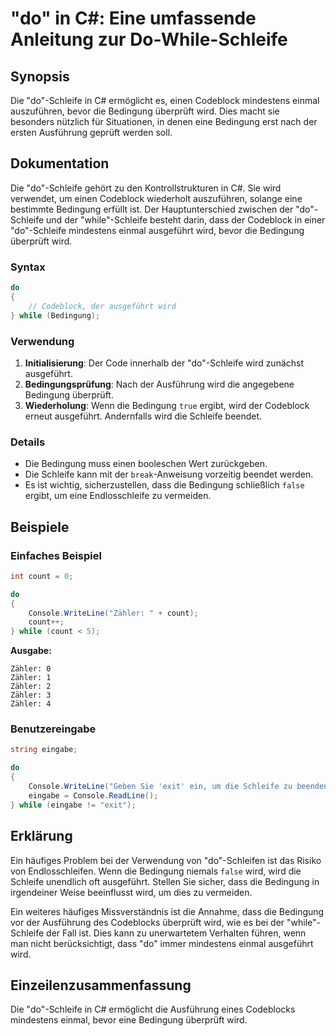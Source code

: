 <!--
Meta Description: # "do" in C#: Eine umfassende Anleitung zur Do-While-Schleife ## Synopsis Die "do"-Schleife in C# ermöglicht es, einen Codeblock mindestens einmal aus...
Meta Keywords: die, wird, der, schleife, bedingung
-->

# "do" in C#: Eine umfassende Anleitung zur Do-While-Schleife

## Synopsis
Die "do"-Schleife in C# ermöglicht es, einen Codeblock mindestens einmal auszuführen, bevor die Bedingung überprüft wird. Dies macht sie besonders nützlich für Situationen, in denen eine Bedingung erst nach der ersten Ausführung geprüft werden soll.

## Dokumentation
Die "do"-Schleife gehört zu den Kontrollstrukturen in C#. Sie wird verwendet, um einen Codeblock wiederholt auszuführen, solange eine bestimmte Bedingung erfüllt ist. Der Hauptunterschied zwischen der "do"-Schleife und der "while"-Schleife besteht darin, dass der Codeblock in einer "do"-Schleife mindestens einmal ausgeführt wird, bevor die Bedingung überprüft wird.

### Syntax
```csharp
do
{
    // Codeblock, der ausgeführt wird
} while (Bedingung);
```

### Verwendung
1. **Initialisierung**: Der Code innerhalb der "do"-Schleife wird zunächst ausgeführt.
2. **Bedingungsprüfung**: Nach der Ausführung wird die angegebene Bedingung überprüft.
3. **Wiederholung**: Wenn die Bedingung `true` ergibt, wird der Codeblock erneut ausgeführt. Andernfalls wird die Schleife beendet.

### Details
- Die Bedingung muss einen booleschen Wert zurückgeben.
- Die Schleife kann mit der `break`-Anweisung vorzeitig beendet werden.
- Es ist wichtig, sicherzustellen, dass die Bedingung schließlich `false` ergibt, um eine Endlosschleife zu vermeiden.

## Beispiele
### Einfaches Beispiel
```csharp
int count = 0;

do
{
    Console.WriteLine("Zähler: " + count);
    count++;
} while (count < 5);
```
**Ausgabe:**
```
Zähler: 0
Zähler: 1
Zähler: 2
Zähler: 3
Zähler: 4
```

### Benutzereingabe
```csharp
string eingabe;

do
{
    Console.WriteLine("Geben Sie 'exit' ein, um die Schleife zu beenden:");
    eingabe = Console.ReadLine();
} while (eingabe != "exit");
```

## Erklärung
Ein häufiges Problem bei der Verwendung von "do"-Schleifen ist das Risiko von Endlosschleifen. Wenn die Bedingung niemals `false` wird, wird die Schleife unendlich oft ausgeführt. Stellen Sie sicher, dass die Bedingung in irgendeiner Weise beeinflusst wird, um dies zu vermeiden.

Ein weiteres häufiges Missverständnis ist die Annahme, dass die Bedingung vor der Ausführung des Codeblocks überprüft wird, wie es bei der "while"-Schleife der Fall ist. Dies kann zu unerwartetem Verhalten führen, wenn man nicht berücksichtigt, dass "do" immer mindestens einmal ausgeführt wird.

## Einzeilenzusammenfassung
Die "do"-Schleife in C# ermöglicht die Ausführung eines Codeblocks mindestens einmal, bevor eine Bedingung überprüft wird.